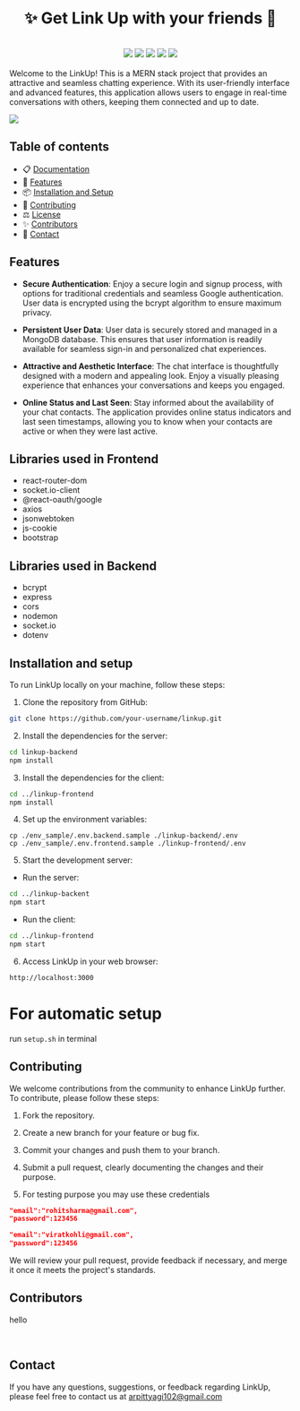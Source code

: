 <h1 align="center">✨ Get Link Up with your friends 🔗</h1>
<br/>
<div align="center">
 <img src="https://img.shields.io/github/issues-raw/arpittyagi102/linkup?style=for-the-badge&labelColor=371B1E&color=A120A2"/>
 <img src="https://img.shields.io/github/contributors/arpittyagi102/linkup?style=for-the-badge&labelColor=371B1E&color=A120A2&link=https%3A%2F%2Fgithub.com%2Farpittyagi102%2FLinkUp%2Fgraphs%2Fcontributors"/>
 <img src="https://img.shields.io/github/stars/arpittyagi102/linkup?style=for-the-badge&labelColor=371B1E&color=A120A2"/>
 <img src="https://img.shields.io/github/forks/arpittyagi102/linkup?style=for-the-badge&labelColor=371B1E&color=A120A2"/>
  <img src="https://img.shields.io/badge/License-MIT-blue?style=for-the-badge&labelColor=371B1E&color=A120A2"/> 
</div> 
<br/>
Welcome to the LinkUp! This is a MERN stack project that provides an attractive and seamless chatting experience. With its user-friendly interface and advanced features, this application allows users to engage in real-time conversations with others, keeping them connected and up to date.

![](docs/Assets/linkup-signup-ss.png)

## Table of contents

- 📋 [Documentation](./docs)
- 🚀 [Features](#features)
- 📦 [Installation and Setup](#Installation-and-setup)
- 📝 [Contributing](#contributing)
- ⚖️ [License](./license)
- ✨ [Contributors](#contributors)
- 🤝 [Contact](#contact)

## Features

- **Secure Authentication**: Enjoy a secure login and signup process, with options for traditional credentials and seamless Google authentication. User data is encrypted using the bcrypt algorithm to ensure maximum privacy.

- **Persistent User Data**: User data is securely stored and managed in a MongoDB database. This ensures that user information is readily available for seamless sign-in and personalized chat experiences.

- **Attractive and Aesthetic Interface**: The chat interface is thoughtfully designed with a modern and appealing look. Enjoy a visually pleasing experience that enhances your conversations and keeps you engaged.

- **Online Status and Last Seen**: Stay informed about the availability of your chat contacts. The application provides online status indicators and last seen timestamps, allowing you to know when your contacts are active or when they were last active.

## Libraries used in Frontend

- react-router-dom
- socket.io-client
- @react-oauth/google
- axios
- jsonwebtoken
- js-cookie
- bootstrap

## Libraries used in Backend

- bcrypt
- express
- cors
- nodemon
- socket.io
- dotenv

## Installation and setup

To run LinkUp locally on your machine, follow these steps:

1. Clone the repository from GitHub:

```bash
git clone https://github.com/your-username/linkup.git
```

2. Install the dependencies for the server:

```bash
cd linkup-backend
npm install
```

3. Install the dependencies for the client:

```bash
cd ../linkup-frontend
npm install
```

4. Set up the environment variables:

```
cp ./env_sample/.env.backend.sample ./linkup-backend/.env
cp ./env_sample/.env.frontend.sample ./linkup-frontend/.env
```

5. Start the development server:

- Run the server:

```bash
cd ../linkup-backent
npm start
```

- Run the client:

```bash
cd ../linkup-frontend
npm start
```

6. Access LinkUp in your web browser:

```bash
http://localhost:3000
```

# For automatic setup

run `setup.sh` in terminal

## Contributing

We welcome contributions from the community to enhance LinkUp further. To contribute, please follow these steps:

1. Fork the repository.

2. Create a new branch for your feature or bug fix.

3. Commit your changes and push them to your branch.

4. Submit a pull request, clearly documenting the changes and their purpose.
5. For testing purpose you may use these credentials

```json
"email":"rohitsharma@gmail.com",
"password":123456
```

```json
"email":"viratkohli@gmail.com",
"password":123456
```

We will review your pull request, provide feedback if necessary, and merge it once it meets the project's standards.

## Contributors

hello

<br class="br"/>

## Contact

If you have any questions, suggestions, or feedback regarding LinkUp, please feel free to contact us at arpittyagi102@gmail.com
